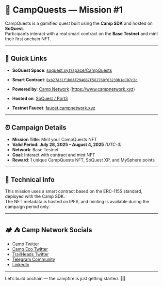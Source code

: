 # 🎯 CampQuests — Mission #1

CampQuests is a gamified quest built using the **Camp SDK** and hosted on **SoQuest**.  
Participants interact with a real smart contract on the **Base Testnet** and mint their first onchain NFT.

---

## 🧠 Quick Links

- **SoQuest Space**: [soquest.xyz/space/CampQuests](https://soquest.xyz/space/CampQuests)  
- **Smart Contract**: [`0xb27A31f1b0AF2946B7F582768f03239b1eC07c2c`](https://basescan.org/address/0xb27A31f1b0AF2946B7F582768f03239b1eC07c2c)  
- **Powered by**: [Camp Network](https://www.campnetwork.xyz) (https://www.campnetwork.xyz)

- **Hosted on**: [SoQuest / Port3](https://soquest.xyz)  
- **Testnet Faucet**: [faucet.campnetwork.xyz](https://faucet.campnetwork.xyz)

---

## ⏰ Campaign Details

- **Mission Title**: Mint your CampQuests NFT  
- **Valid Period**: **July 28, 2025 – August 4, 2025** *(UTC-3)*  
- **Network**: Base Testnet  
- **Goal**: Interact with contract and mint NFT  
- **Reward**: 1 unique CampQuests NFT, SoQuest XP, and MySphere points  

---

## 🧪 Technical Info

This mission uses a smart contract based on the ERC-1155 standard, deployed with the Camp SDK.  
The NFT metadata is hosted on IPFS, and minting is available during the campaign period only.

---

## 🏕️ :tent: Camp Network Socials

- [Camp Twitter](https://x.com/campnetworkxyz)  
- [Camp Eco Twitter](https://x.com/campnetworkeco)  
- [TrailHeads Twitter](https://x.com/CampTrailHeads)  
- [Telegram Community](https://t.me/CampNetworkCommunity)  
- [LinkedIn](https://linkedin.com/company/campnetwork)

---

Let’s build onchain — the campfire is just getting started. 🧱🔥
